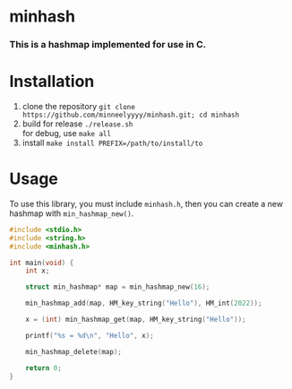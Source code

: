 # minhash

### This is a hashmap implemented for use in C.

# Installation

1. clone the repository `git clone https://github.com/minneelyyyy/minhash.git; cd minhash`
2. build for release `./release.sh`<br>
for debug, use `make all`
4. install `make install PREFIX=/path/to/install/to`

# Usage
To use this library, you must include `minhash.h`, then you can create a new hashmap with `min_hashmap_new()`.

```c
#include <stdio.h>
#include <string.h>
#include <minhash.h>

int main(void) {
    int x;

    struct min_hashmap* map = min_hashmap_new(16);

    min_hashmap_add(map, HM_key_string("Hello"), HM_int(2022));

    x = (int) min_hashmap_get(map, HM_key_string("Hello"));

    printf("%s = %d\n", "Hello", x);

    min_hashmap_delete(map);

    return 0;
}
```
